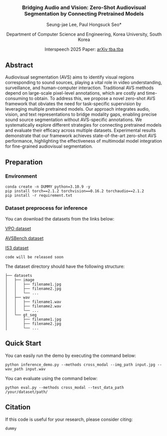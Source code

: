 <div align="center">
<h3>Bridging Audio and Vision: Zero-Shot Audiovisual Segmentation by Connecting Pretrained Models</h3>

Seung-jae Lee, Paul Hongsuck Seo*

  Department of Computer Science and Engineering, Korea University, South Korea

Interspeech 2025 Paper: [arXiv tba.tba](about:blank)

<div align="left">

## Abstract

Audiovisual segmentation (AVS) aims to identify visual regions corresponding to sound sources, playing a vital role in video understanding, surveillance, and human-computer interaction. Traditional AVS methods depend on large-scale pixel-level annotations, which are costly and time-consuming to obtain. To address this, we propose a novel zero-shot AVS framework that  obviates the need for task-specific supervision by leveraging multiple pretrained models. Our approach integrates audio, vision, and text representations to bridge modality gaps, enabling precise sound source segmentation without AVS-specific annotations. We systematically explore different strategies for connecting pretrained models and evaluate their efficacy across multiple datasets. Experimental results demonstrate that our framework achieves state-of-the-art zero-shot AVS performance, highlighting the effectiveness of multimodal model integration for fine-grained audiovisual segmentation.

## Preparation


### Environment

    conda create -n DUMMY python=3.10.9 -y
    pip install torch==2.1.2 torchvision==0.16.2 torchaudio==2.1.2
    pip install -r requirement.txt

### Dataset preprocess for inference

You can download the datasets from the links below:

[VPO dataset](https://github.com/cyh-0/CAVP)

[AVSBench dataset](https://github.com/OpenNLPLab/AVSBench)

[IS3 dataset](https://github.com/kaistmm/SSLalignment)


    code will be released soon

The dataset directory should have the following structure:

    ├── datasets
    │   ├── image
    │   │   ├── filename1.jpg
    │   │   ├── filename2.jpg
    │   │   └── ...
    │   ├── wav
    │   │   ├── filename1.wav
    │   │   ├── filename2.wav
    │   │   └── ...
    │   └── gt_seg
    │       ├── filename1.jpg
    │       ├── filename2.jpg
    │       └── ...



## Quick Start


You can easily run the demo by executing the command below:

    python inference_demo.py --methods cross_modal --img_path input.jpg --wav_path input.wav 

You can evaluate using the command below:

    python eval.py --methods cross_modal --test_data_path /your/dataset/path/


## Citation

If this code is useful for your research, please consider citing:

    dummy
